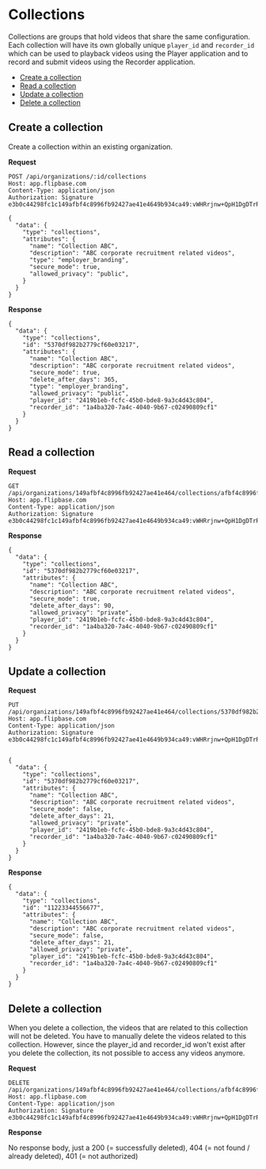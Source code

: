 # Collections

Collections are groups that hold videos that share the same configuration. Each collection will have its own globally unique `player_id` and `recorder_id` which can be used to playback videos using the Player application and to record and submit videos using the Recorder application.

  - [Create a collection](#create-a-collection)
  - [Read a collection](#read-a-collection)
  - [Update a collection](#update-a-collection)
  - [Delete a collection](#delete-a-collection)

## Create a collection

Create a collection within an existing organization.

**Request**

    POST /api/organizations/:id/collections
    Host: app.flipbase.com
    Content-Type: application/json
    Authorization: Signature e3b0c44298fc1c149afbf4c8996fb92427ae41e4649b934ca49:vWHRrjnw+QpH1DgDTrR5Lpa9vqP14toWz0X2Tdp3/Ck=

    {
      "data": {
        "type": "collections",
        "attributes": {
          "name": "Collection ABC",
          "description": "ABC corporate recruitment related videos",
          "type": "employer_branding",
          "secure_mode": true,
          "allowed_privacy": "public",
        }
      }
    }

**Response**

    {
      "data": {
        "type": "collections",
        "id": "5370df982b2779cf60e03217",
        "attributes": {
          "name": "Collection ABC",
          "description": "ABC corporate recruitment related videos",
          "secure_mode": true,
          "delete_after_days": 365,
          "type": "employer_branding",
          "allowed_privacy": "public",
          "player_id": "2419b1eb-fcfc-45b0-bde8-9a3c4d43c804",
          "recorder_id": "1a4ba320-7a4c-4040-9b67-c02490809cf1"
        }
      }
    }

## Read a collection

**Request**

    GET /api/organizations/149afbf4c8996fb92427ae41e464/collections/afbf4c8996fb92427
    Host: app.flipbase.com
    Content-Type: application/json
    Authorization: Signature e3b0c44298fc1c149afbf4c8996fb92427ae41e4649b934ca49:vWHRrjnw+QpH1DgDTrR5Lpa9vqP14toWz0X2Tdp3/Ck=

**Response**

    {
      "data": {
        "type": "collections",
        "id": "5370df982b2779cf60e03217",
        "attributes": {
          "name": "Collection ABC",
          "description": "ABC corporate recruitment related videos",
          "secure_mode": true,
          "delete_after_days": 90,
          "allowed_privacy": "private",
          "player_id": "2419b1eb-fcfc-45b0-bde8-9a3c4d43c804",
          "recorder_id": "1a4ba320-7a4c-4040-9b67-c02490809cf1"
        }
      }
    }


## Update a collection
**Request**

    PUT /api/organizations/149afbf4c8996fb92427ae41e464/collections/5370df982b2779cf60e03217
    Host: app.flipbase.com
    Content-Type: application/json
    Authorization: Signature e3b0c44298fc1c149afbf4c8996fb92427ae41e4649b934ca49:vWHRrjnw+QpH1DgDTrR5Lpa9vqP14toWz0X2Tdp3/Ck=


    {
      "data": {
        "type": "collections",
        "id": "5370df982b2779cf60e03217",
        "attributes": {
          "name": "Collection ABC",
          "description": "ABC corporate recruitment related videos",
          "secure_mode": false,
          "delete_after_days": 21,
          "allowed_privacy": "private",
          "player_id": "2419b1eb-fcfc-45b0-bde8-9a3c4d43c804",
          "recorder_id": "1a4ba320-7a4c-4040-9b67-c02490809cf1"
        }
      }
    }

**Response**

    {
      "data": {
        "type": "collections",
        "id": "11223344556677",
        "attributes": {
          "name": "Collection ABC",
          "description": "ABC corporate recruitment related videos",
          "secure_mode": false,
          "delete_after_days": 21,
          "allowed_privacy": "private",
          "player_id": "2419b1eb-fcfc-45b0-bde8-9a3c4d43c804",
          "recorder_id": "1a4ba320-7a4c-4040-9b67-c02490809cf1"
        }
      }
    }

## Delete a collection

When you delete a collection, the videos that are related to this collection will not be deleted. You have to manually delete the videos related to this collection. However, since the player_id and recorder_id won't exist after you delete the collection, its not possible to access any videos anymore.

**Request**

    DELETE /api/organizations/149afbf4c8996fb92427ae41e464/collections/afbf4c8996fb92427
    Host: app.flipbase.com
    Content-Type: application/json
    Authorization: Signature e3b0c44298fc1c149afbf4c8996fb92427ae41e4649b934ca49:vWHRrjnw+QpH1DgDTrR5Lpa9vqP14toWz0X2Tdp3/Ck=


**Response**

No response body, just a 200 (= successfully deleted), 404 (= not found / already deleted), 401 (= not authorized)
